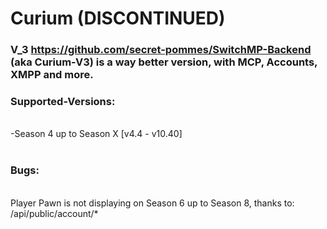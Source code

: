 # Curium (DISCONTINUED)


### V_3 https://github.com/secret-pommes/SwitchMP-Backend (aka Curium-V3) is a way better version, with MCP, Accounts, XMPP and more.

### Supported-Versions:
<br>
-Season 4 up to Season X [v4.4 - v10.40]
<br>
<br>

### Bugs:
<br>
Player Pawn is not displaying on Season 6 up to Season 8, thanks to: /api/public/account/*

